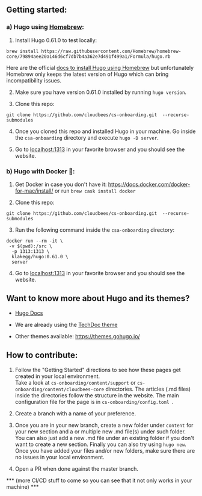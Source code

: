 ## Getting started:

### a) Hugo using [Homebrew](https://brew.sh/):

1. Install Hugo 0.61.0 to test locally:

```brew install https://raw.githubusercontent.com/Homebrew/homebrew-core/79894aee20a146d6cf7db7b4a362e7d491f499a1/Formula/hugo.rb```

Here are the official [docs to install Hugo using Homebrew](https://gohugo.io/getting-started/installing/#install-hugo-with-brew) but unfortunately Homebrew only keeps the latest version of Hugo which can bring incompatibility issues.


2. Make sure you have version 0.61.0 installed by running ```hugo version```.

3. Clone this repo:

```git clone https://github.com/cloudbees/cs-onboarding.git  --recurse-submodules```

4. Once you cloned this repo and installed Hugo in your machine. Go inside the ```csa-onboarding``` directory and execute ```hugo -D server```. 

5. Go to [localhost:1313](http://localhost:1313) in your favorite browser and you should see the website.


### b) Hugo with Docker 🐳:

1. Get Docker in case you don't have it: https://docs.docker.com/docker-for-mac/install/ or run ```brew cask install docker```

2. Clone this repo:

```git clone https://github.com/cloudbees/cs-onboarding.git  --recurse-submodules```


3. Run the following command inside the ```csa-onboarding``` directory:

``` 
docker run --rm -it \
 -v $(pwd):/src \
  -p 1313:1313 \
  klakegg/hugo:0.61.0 \
  server 
```

4. Go to [localhost:1313](http://localhost:1313) in your favorite browser and you should see the website.


## Want to know more about Hugo and its themes?

* [Hugo Docs](https://gohugo.io/documentation/)

* We are already using the [TechDoc theme](https://themes.gohugo.io/hugo-theme-techdoc/)

* Other themes available:
https://themes.gohugo.io/

## How to contribute:

1. Follow the "Getting Started" directions to see how these pages get created in your local environment.  
Take a look at ```cs-onboarding/content/support``` or ```cs-onboarding/content/cloudbees-core``` directories. The articles (.md files) inside the directories follow the structure in the website. The main configuration file for the page is in ```cs-onboarding/config.toml ```. 

2. Create a branch with a name of your preference.

3. Once you are in your new branch, create a new folder under ``content`` for your new section and a or multiple new .md file(s) under such folder. You can also just add a new .md file under an existing folder if you don't want to create a new section. Finally you can also try using ```hugo new```.
Once you have added your files and/or new folders, make sure there are no issues in your local environment.

4. Open a PR when done against the master branch.

*** (more CI/CD stuff to come so you can see that it not only works in your machine) ***







